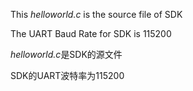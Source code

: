 This *helloworld.c* is the source file of SDK

The UART Baud Rate for SDK is 115200

*helloworld.c*是SDK的源文件

SDK的UART波特率为115200